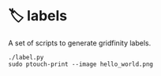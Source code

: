 # 🏷️ labels

A set of scripts to generate gridfinity labels.

```
./label.py
sudo ptouch-print --image hello_world.png
```
